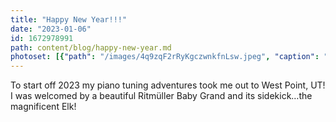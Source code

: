 ```yaml
---
title: "Happy New Year!!!"
date: "2023-01-06"
id: 1672978991
path: content/blog/happy-new-year.md
photoset: [{"path": "/images/4q9zqF2rRyKgczwnkfnLsw.jpeg", "caption": "First piano tune of 2023! ", "thumbnail": "True"}, {"path": "/images/dwW7PYyLnmFvEbYnMQbtSf.jpeg", "caption": ""}]
---
```

To start off  2023 my piano tuning adventures took me out to West Point, UT! I was welcomed by a beautiful Ritmüller Baby Grand and its sidekick…the magnificent Elk!